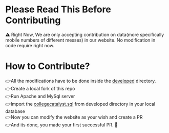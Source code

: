 # Please Read This Before Contributing
⚠️ Right Now, We are only accepting contribution on data(more specifically mobile numbers of different messes) in our website. No modification in code require right now.

# How to Contribute?

👉All the modifications have to be done inside the <a href="/developed">developed</a> directory.<br>
👉Create a local fork of this repo<br>
👉Run Apache and MySql server <br>
👉Import the <a href="/developed/collegecatalyst.sql">collegecatalyst.sql</a> from developed directory in your local database<br>
👉Now you can modify the website as your wish and create a PR<br>
👉And its done, you made your first successful PR. 🎉<br>
